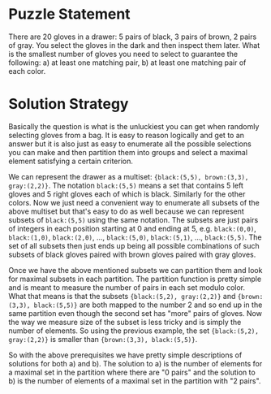 # Puzzle Statement
There are 20 gloves in a drawer: 5 pairs of black, 3 pairs of brown, 2 pairs of gray. You select the gloves in the dark
and then inspect them later. What is the smallest number of gloves you need to select to guarantee the following:
a) at least one matching pair, b) at least one matching pair of each color.

# Solution Strategy
Basically the question is what is the unluckiest you can get when randomly selecting gloves from a bag. It is easy
to reason logically and get to an answer but it is also just as easy to enumerate all the possible selections you can make
and then partition them into groups and select a maximal element satisfying a certain criterion. 

We can represent the drawer as a multiset: `{black:(5,5), brown:(3,3), gray:(2,2)}`. The notation `black:(5,5)` means a set that contains
5 left gloves and 5 right gloves each of which is black. Similarly for the other colors. Now we just need a convenient
way to enumerate all subsets of the above multiset but that's easy to do as well because we can represent subsets of `black:(5,5)`
using the same notation. The subsets are just pairs of integers in each position starting at 0 and ending at 5, e.g.
`black:(0,0)`, `black:(1,0)`, `black:(2,0)`, ..., `black:(5,0)`, `black:(5,1)`, ..., `black:(5,5)`. The set of all subsets
then just ends up being all possible combinations of such subsets of black gloves paired with brown gloves paired with
gray gloves.

Once we have the above mentioned subsets we can partition them and look for maximal subsets in each partition. The partition
function is pretty simple and is meant to measure the number of pairs in each set modulo color. What that means is that the
subsets `{black:(5,2), gray:(2,2)}` and `{brown:(3,3), black:(5,5)}` are both mapped to the number 2 and so end up in the same
partition even though the second set has "more" pairs of gloves. Now the way we measure size of the subset is less tricky and
is simply the number of elements. So using the previous example, the set `{black:(5,2), gray:(2,2)}` is smaller than
`{brown:(3,3), black:(5,5)}`.

So with the above prerequisites we have pretty simple descriptions of solutions for both a) and b). The solution to a)
is the number of elements for a maximal set in the partition where there are "0 pairs" and the solution to b) is the number of elements
of a maximal set in the partition with "2 pairs".
